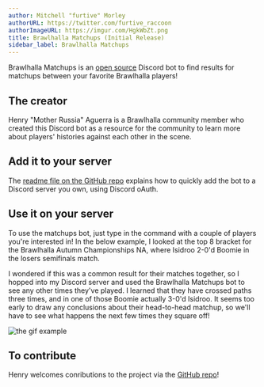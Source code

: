 ```yaml
---
author: Mitchell "furtive" Morley
authorURL: https://twitter.com/furtive_raccoon
authorImageURL: https://imgur.com/HgkWbZt.png
title: Brawlhalla Matchups (Initial Release)
sidebar_label: Brawlhalla Matchups
---
```


Brawlhalla Matchups is an <a href="https://github.com/henryaguerra/brawlhalla-matchups-bot" target="_blank">open
 source</a> Discord bot to find results for matchups between your favorite Brawlhalla players!
<!--truncate-->

## The creator

Henry "Mother Russia" Aguerra is a Brawlhalla community member who created this Discord bot as
 a resource for the community to learn more about players' histories against each other
 in the scene.

## Add it to your server

The <a href="https://github.com/henryaguerra/brawlhalla-matchups-bot/blob/master/README.md"
 target="_blank">readme file on the GitHub repo</a> explains how to quickly add the bot
 to a Discord server you own, using Discord oAuth.

## Use it on your server

To use the matchups bot, just type in the command with a couple of players you're interested in!
In the below example, I looked at the top 8 bracket for the Brawlhalla Autumn Championships NA,
 where Isidroo 2-0'd Boomie in the losers semifinals match.

I wondered if this was a common result for their matches together, so I hopped into my Discord server
 and used the Brawlhalla Matchups bot to see any other times they've played.
I learned that they have crossed paths three times, and in one of those Boomie actually 3-0'd Isidroo.
It seems too early to
 draw any conclusions about their head-to-head matchup,
 so we'll have to see what happens the next few times they square off!

![the gif example](https://imgur.com/LqEg3Vh.gif)

## To contribute

Henry welcomes conributions to the project via the
 <a href="https://github.com/henryaguerra/brawlhalla-matchups-bot" target="_blank">
 GitHub repo</a>!